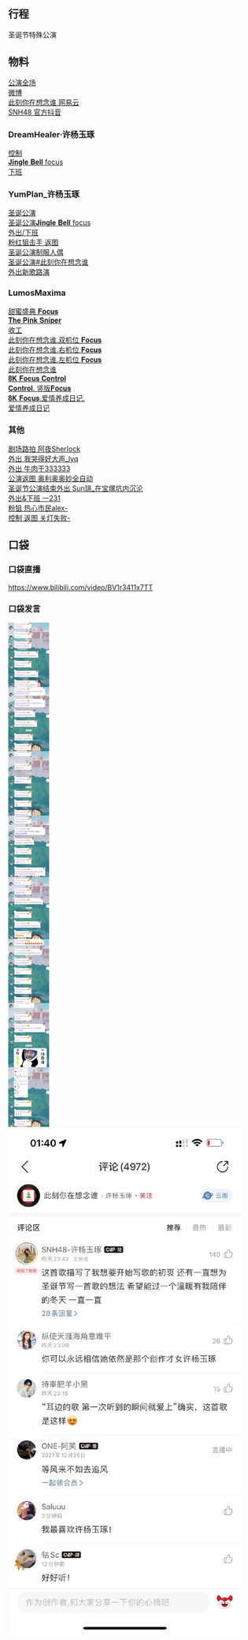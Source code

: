 ## 行程
圣诞节特殊公演

## 物料
[公演全场](https://www.bilibili.com/video/BV1KM4y1w7uE)<br>
[微博](https://weibo.com/5228056212/L7JHBBtHF)<br>
[此刻你在想念谁 网易云](https://music.163.com/#/album?id=138007385)<br>
[SNH48 官方抖音](https://www.douyin.com/video/7045615026773773604)
### DreamHealer·许杨玉琢
[控制](https://weibo.com/6375088879/L7IzAfvjK)<br>
[𝐉𝐢𝐧𝐠𝐥𝐞 𝐁𝐞𝐥𝐥 focus](https://weibo.com/6375088879/L7JcroeuZ)<br>
[下班](https://weibo.com/6375088879/L7JXCcfB3)<br>
### YumPlan_许杨玉琢
[圣诞公演](https://weibo.com/7335378002/L7I6J3jRL)<br>
[圣诞公演𝐉𝐢𝐧𝐠𝐥𝐞 𝐁𝐞𝐥𝐥 focus](https://weibo.com/7335378002/L7JtMpknn)<br>
[外出/下班](https://weibo.com/7335378002/L7KCz3giu)<br>
[粉红狙击手 返图](https://weibo.com/7335378002/L7KTc0tOv)<br>
[圣诞公演制服人偶](https://weibo.com/7335378002/L7O3q1vfx)<br>
[圣诞公演#此刻你在想念谁](https://weibo.com/7335378002/L7O0syzdl)<br>
[外出新歌路演](https://weibo.com/7335378002/L7O6sA0TL)<br>
### LumosMaxima
[甜蜜盛典 𝐅𝐨𝐜𝐮𝐬](https://weibo.com/7726863056/L7JX2pL5B)<br>
[𝐓𝐡𝐞 𝐏𝐢𝐧𝐤 𝐒𝐧𝐢𝐩𝐞𝐫](https://weibo.com/7726863056/L7ROVC84X)<br>
[收工](https://weibo.com/7726863056/L7QWYqIk3)<br>
[此刻你在想念谁.双机位 𝐅𝐨𝐜𝐮𝐬](https://weibo.com/7726863056/L7QW7b44V)<br>
[此刻你在想念谁.右机位 𝐅𝐨𝐜𝐮𝐬](https://weibo.com/7726863056/L7NXFDpYB)<br>
[此刻你在想念谁.左机位 𝐅𝐨𝐜𝐮𝐬](https://weibo.com/7726863056/L7OCt5vqR)<br>
[此刻你在想念谁](https://weibo.com/7726863056/L7Y1ndEHR)<br>
[𝟖𝐊 𝐅𝐨𝐜𝐮𝐬 𝐂𝐨𝐧𝐭𝐫𝐨𝐥](https://weibo.com/7726863056/L81MdxMcM)<br>
[𝐂𝐨𝐧𝐭𝐫𝐨𝐥. 竖版𝐅𝐨𝐜𝐮𝐬](https://weibo.com/7726863056/L81UpplKg)<br>
[𝟖𝐊 𝐅𝐨𝐜𝐮𝐬.爱情养成日记.](https://weibo.com/7726863056/L8kNVd1aw)<br>
[爱情养成日记](https://weibo.com/7726863056/L8kDdczTk)<br>
### 其他
[剧场路拍 阿夜Sherlock](https://weibo.com/7591734803/L7KNcCCj0)<br>
[外出 我哭得好大声_lyq](https://weibo.com/5267042634/L7L1DmCKH)<br>
[外出 牛肉干333333](https://weibo.com/2567211433/L7KVVAXeU)<br>
[公演返图 奥利奥奥妙全自动](https://weibo.com/6421281458/L7T9aosJC)<br>
[圣诞节公演结束外出 Sun珧_在宝塚坑内沉沦](https://weibo.com/1718044813/L7O2ovEbV)<br>
[外出&下班  一231](https://weibo.com/6067142592/L7ZMloIeL)<br>
[粉狙 热心市民alex-](https://weibo.com/2971625284/L8z0JoV6f)<br>
[控制 返图 关灯失败-](https://weibo.com/6874698350/L8zl4wghU)<br>
## 口袋
### 口袋直播
https://www.bilibili.com/video/BV1r3411x7TT
### 口袋发言
![口袋发言](./pocket48/imgs/messages1.jpeg)<br>
![口袋发言](./pocket48/imgs/P1.jpeg)<br>

